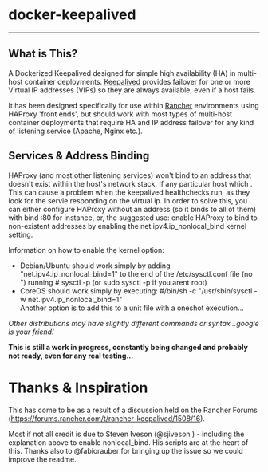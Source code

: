 # docker-keepalived
---
## What is This?

A Dockerized Keepalived designed for simple high availability (HA) in multi-host container deployments. [Keepalived](http://www.keepalived.org/) provides failover for one or more Virtual IP addresses (VIPs) so they are always available, even if a host fails.

It has been designed specifically for use within [Rancher](http://rancher.com/) environments using HAProxy 'front ends', but should work with most types of multi-host container deployments that require HA and IP address failover for any kind of listening service (Apache, Nginx etc.).

## Services & Address Binding

HAProxy (and most other listening services) won't bind to an address that doesn't exist within the host's network stack. If any particular host  which .  This can cause a problem when the keepalived healthchecks run, as they look for the servie responding on the virtual ip.  In order to solve this, you can either configure HAProxy without an address (so it binds to all of them) with bind :80 for instance, or, the suggested use: enable HAProxy to bind to non-existent addresses by enabling the net.ipv4.ip_nonlocal_bind kernel setting.

Information on how to enable the kernel option:
- Debian/Ubuntu should work simply by
  adding "net.ipv4.ip_nonlocal_bind=1" to the end of the /etc/sysctl.conf file (no ") 
  running # sysctl -p (or sudo sysctl -p if you arent root)
- CoreOS should work simply by executing: 
  #/bin/sh -c "/usr/sbin/sysctl -w net.ipv4.ip_nonlocal_bind=1"   
  Another option is to add this to a unit file with a oneshot execution...
  
*Other distributions may have slightly different commands or syntax...google is your friend!*

**This is still a work in progress, constantly being changed and probably not ready, even for any real testing...**

# Thanks & Inspiration
This has come to be as a result of a discussion held on the Rancher Forums (https://forums.rancher.com/t/rancher-keepalived/1508/16).

Most if not all credit is due to Steven Iveson (@sjiveson ) - including the explanation above to enable nonlocal_bind. His scripts are at the heart of this.   Thanks also to @fabiorauber for bringing up the issue so we could improve the readme.
